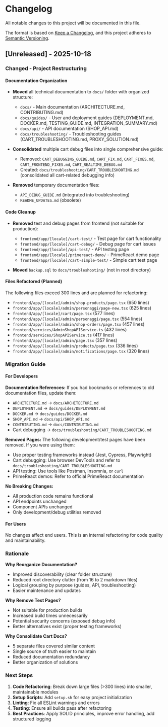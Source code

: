 # Changelog

All notable changes to this project will be documented in this file.

The format is based on [Keep a Changelog](https://keepachangelog.com/en/1.0.0/),
and this project adheres to [Semantic Versioning](https://semver.org/spec/v2.0.0.html).

## [Unreleased] - 2025-10-18

### Changed - Project Restructuring

#### Documentation Organization
- **Moved** all technical documentation to `docs/` folder with organized structure:
  - `docs/` - Main documentation (ARCHITECTURE.md, CONTRIBUTING.md)
  - `docs/guides/` - User and deployment guides (DEPLOYMENT.md, DOCKER.md, TESTING_GUIDE.md, INTEGRATION_SUMMARY.md)
  - `docs/api/` - API documentation (SHOP_API.md)
  - `docs/troubleshooting/` - Troubleshooting guides (CART_TROUBLESHOOTING.md, PROXY_SOLUTION.md)

- **Consolidated** multiple cart debug files into single comprehensive guide:
  - Removed: `CART_DEBUGGING_GUIDE.md`, `CART_FIX.md`, `CART_FIXES.md`, `CART_FRONTEND_FIXES.md`, `CART_REALTIME_DEBUG.md`
  - Created: `docs/troubleshooting/CART_TROUBLESHOOTING.md` (consolidated all cart-related debugging info)

- **Removed** temporary documentation files:
  - `API_DEBUG_GUIDE.md` (integrated into troubleshooting)
  - `README_UPDATES.md` (obsolete)

#### Code Cleanup
- **Removed** test and debug pages from frontend (not suitable for production):
  - `frontend/app/[locale]/cart-test/` - Test page for cart functionality
  - `frontend/app/[locale]/cart-debug/` - Debug page for cart issues
  - `frontend/app/[locale]/api-test/` - API testing page
  - `frontend/app/[locale]/primereact-demo/` - PrimeReact demo page
  - `frontend/app/[locale]/cart-simple-test/` - Simple cart test page

- **Moved** `backup.sql` to `docs/troubleshooting/` (not in root directory)

#### Files Refactored (Planned)
The following files exceed 300 lines and are planned for refactoring:
- `frontend/app/[locale]/admin/shop-products/page.tsx` (650 lines)
- `frontend/app/[locale]/admin/personaggi/page-new.tsx` (625 lines)
- `frontend/app/[locale]/cart/page.tsx` (577 lines)
- `frontend/app/[locale]/admin/personaggi/page.tsx` (554 lines)
- `frontend/app/[locale]/admin/shop-orders/page.tsx` (457 lines)
- `frontend/services/AdminShopAPIService.ts` (432 lines)
- `frontend/services/ShopAPIService.ts` (417 lines)
- `frontend/app/[locale]/admin/page.tsx` (357 lines)
- `frontend/app/[locale]/admin/products/page.tsx` (336 lines)
- `frontend/app/[locale]/admin/notifications/page.tsx` (320 lines)

### Migration Guide

#### For Developers

**Documentation References:**
If you had bookmarks or references to old documentation files, update them:
- `ARCHITECTURE.md` → `docs/ARCHITECTURE.md`
- `DEPLOYMENT.md` → `docs/guides/DEPLOYMENT.md`
- `DOCKER.md` → `docs/guides/DOCKER.md`
- `SHOP_API.md` → `docs/api/SHOP_API.md`
- `CONTRIBUTING.md` → `docs/CONTRIBUTING.md`
- Cart debugging → `docs/troubleshooting/CART_TROUBLESHOOTING.md`

**Removed Pages:**
The following development/test pages have been removed. If you were using them:
- Use proper testing frameworks instead (Jest, Cypress, Playwright)
- Cart debugging: Use browser DevTools and refer to `docs/troubleshooting/CART_TROUBLESHOOTING.md`
- API testing: Use tools like Postman, Insomnia, or `curl`
- PrimeReact demos: Refer to official PrimeReact documentation

**No Breaking Changes:**
- All production code remains functional
- API endpoints unchanged
- Component APIs unchanged
- Only development/debug utilities removed

#### For Users

No changes affect end users. This is an internal refactoring for code quality and maintainability.

### Rationale

**Why Reorganize Documentation?**
- Improved discoverability (clear folder structure)
- Reduced root directory clutter (from 16 to 2 markdown files)
- Logical grouping by purpose (guides, API, troubleshooting)
- Easier maintenance and updates

**Why Remove Test Pages?**
- Not suitable for production builds
- Increased build times unnecessarily
- Potential security concerns (exposed debug info)
- Better alternatives exist (proper testing frameworks)

**Why Consolidate Cart Docs?**
- 5 separate files covered similar content
- Single source of truth easier to maintain
- Reduced documentation redundancy
- Better organization of solutions

### Next Steps

1. **Code Refactoring**: Break down large files (>300 lines) into smaller, maintainable modules
2. **Setup Scripts**: Add `setup.sh` for easy project initialization
3. **Linting**: Fix all ESLint warnings and errors
4. **Testing**: Ensure all builds pass after refactoring
5. **Best Practices**: Apply SOLID principles, improve error handling, add structured logging
